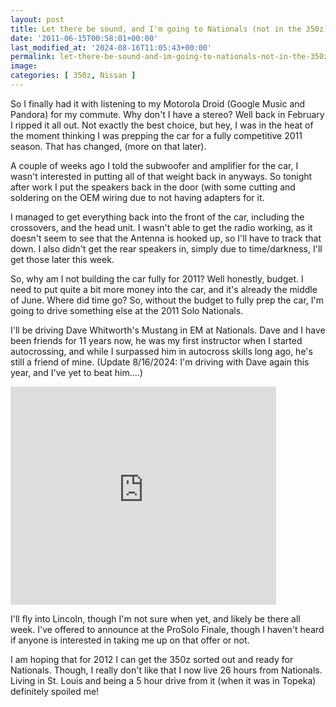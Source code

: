 ```yaml
---
layout: post
title: Let there be sound, and I'm going to Nationals (not in the 350z)
date: '2011-06-15T00:58:01+00:00'
last_modified_at: '2024-08-16T11:05:43+00:00'
permalink: let-there-be-sound-and-im-going-to-nationals-not-in-the-350z
image:
categories: [ 350z, Nissan ]
---
```

So I finally had it with listening to my Motorola Droid (Google Music and Pandora) for my commute. Why don't I have a stereo? Well back in February I ripped it all out. Not exactly the best choice, but hey, I was in the heat of the moment thinking I was prepping the car for a fully competitive 2011 season. That has changed, (more on that later).

A couple of weeks ago I told the subwoofer and amplifier for the car, I wasn't interested in putting all of that weight back in anyways. So tonight after work I put the speakers back in the door (with some cutting and soldering on the OEM wiring due to not having adapters for it.

I managed to get everything back into the front of the car, including the crossovers, and the head unit. I wasn't able to get the radio working, as it doesn't seem to see that the Antenna is hooked up, so I'll have to track that down. I also didn't get the rear speakers in, simply due to time/darkness, I'll get those later this week.

So, why am I not building the car fully for 2011? Well honestly, budget. I need to put quite a bit more money into the car, and it's already the middle of June. Where did time go? So, without the budget to fully prep the car, I'm going to drive something else at the 2011 Solo Nationals.

I'll be driving Dave Whitworth's Mustang in EM at Nationals. Dave and I have been friends for 11 years now, he was my first instructor when I started autocrossing, and while I surpassed him in autocross skills long ago, he's still a friend of mine. (Update 8/16/2024: I'm driving with Dave again this year, and I've yet to beat him....)

<iframe height="349" src="https://www.youtube.com/embed/Y6e_nRbu-KY" frameborder="0" width="425" allowfullscreen="allowfullscreen"></iframe>  
 
I'll fly into Lincoln, though I'm not sure when yet, and likely be there all week. I've offered to announce at the ProSolo Finale, though I haven't heard if anyone is interested in taking me up on that offer or not. 

I am hoping that for 2012 I can get the 350z sorted out and ready for Nationals. Though, I really don't like that I now live 26 hours from Nationals. Living in St. Louis and being a 5 hour drive from it (when it was in Topeka) definitely spoiled me!

